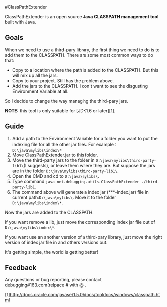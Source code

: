 #ClassPathExtender

ClassPathExtender is an open source **Java CLASSPATH management tool** built with Java.


## Goals

When we need to use a third-pary library, the first thing we need to do is to add them to the CLASSPATH.
There are some most common ways to do that:
* Copy to a location where the path is added to the CLASSPATH. But this will mix up all the jars.
* Copy to your project. Still has the problem above.
* Add the jars to the CLASSPATH. I don't want to see the disgusting Environment Variable at all.

So I decide to change the way managing the third-pary jars.

**NOTE:** this tool is only suitable for [JDK1.6 or later][1].

## Guide

1. Add a path to the Environment Variable for a folder you want to put the indexing file for all the other jar files.
    For example：```D:\java\mylibs\index\*```
2. Move ClassPathExtender.jar to this folder.
3. Move the third-party jars to the folder in ```D:\java\mylibs\third-party-lib1\```(I suggests), or leave them where they are.
    But suppose the jars are in the folder ```D:\java\mylibs\third-party-lib1\```.
4. Open the CMD and cd to ```D:\java\mylibs\```.
5. Type command ```java net.debugging.utils.ClassPathExtender ./third-party-lib1```.
6. The command above will generate a index jar (\*\*\*-index.jar) file in current path:```D:\java\mylibs\```.
    Move it to the folder ```D:\java\mylibs\index\*```.

Now the jars are added to the CLASSPATH.

If you want remove a lib, just move the corresponding index jar file out of ```D:\java\mylibs\index\*```.

If you want use an another version of a third-pary library, just move the right version of index jar file in and others versions out.

It's getting simple, the world is getting better!


## Feedback

Any questions or bug reporting, please contact debugging#163.com(relpace # with @).

[1]http://docs.oracle.com/javase/1.5.0/docs/tooldocs/windows/classpath.html
